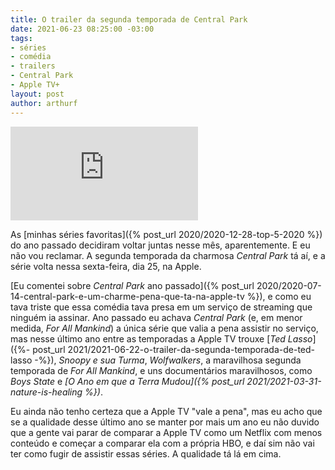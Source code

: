 ```yaml
---
title: O trailer da segunda temporada de Central Park
date: 2021-06-23 08:25:00 -03:00
tags:
- séries
- comédia
- trailers
- Central Park
- Apple TV+
layout: post
author: arthurf
---
```


<iframe class="full-width" src="https://www.youtube-nocookie.com/embed/-PkRVGeYh84" title="Reprodutor de vídeos do YouTube" frameborder="0" allow="accelerometer; autoplay; clipboard-write; encrypted-media; gyroscope; picture-in-picture" allowfullscreen></iframe>

As [minhas séries favoritas]({% post_url 2020/2020-12-28-top-5-2020 %}) do ano passado decidiram voltar juntas nesse mês, aparentemente. E eu não vou reclamar. A segunda temporada da charmosa *Central Park* tá aí, e a série volta nessa sexta-feira, dia 25, na Apple.

[Eu comentei sobre *Central Park* ano passado]({% post_url 2020/2020-07-14-central-park-e-um-charme-pena-que-ta-na-apple-tv %}), e como eu tava triste que essa comédia tava presa em um serviço de streaming que ninguém ia assinar. Ano passado eu achava *Central Park* (e, em menor medida, *For All Mankind*) a única série que valia a pena assistir no serviço, mas nesse último ano entre as temporadas a Apple TV trouxe [*Ted Lasso*]({%- post_url 2021/2021-06-22-o-trailer-da-segunda-temporada-de-ted-lasso -%}), *Snoopy e sua Turma*, *Wolfwalkers*, a maravilhosa segunda temporada de *For All Mankind*, e uns documentários maravilhosos, como *Boys State* e *[O Ano em que a Terra Mudou]({% post_url 2021/2021-03-31-nature-is-healing %})*.

Eu ainda não tenho certeza que a Apple TV "vale a pena", mas eu acho que se a qualidade desse último ano se manter por mais um ano eu não duvido que a gente vai parar de comparar a Apple TV como um Netflix com menos conteúdo e começar a comparar ela com a própria HBO, e daí sim não vai ter como fugir de assistir essas séries. A qualidade tá lá em cima.
